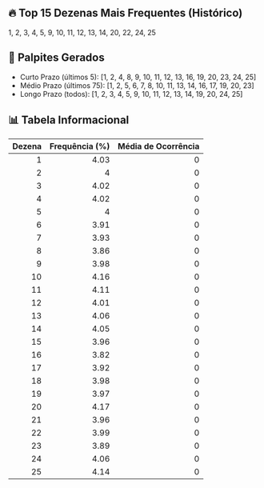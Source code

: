 ## 🔥 Top 15 Dezenas Mais Frequentes (Histórico)
1, 2, 3, 4, 5, 9, 10, 11, 12, 13, 14, 20, 22, 24, 25

## 🎯 Palpites Gerados
- Curto Prazo (últimos 5): [1, 2, 4, 8, 9, 10, 11, 12, 13, 16, 19, 20, 23, 24, 25]
- Médio Prazo (últimos 75): [1, 2, 5, 6, 7, 8, 10, 11, 13, 14, 16, 17, 19, 20, 23]
- Longo Prazo (todos): [1, 2, 3, 4, 5, 9, 10, 11, 12, 13, 14, 19, 20, 24, 25]

## 📊 Tabela Informacional
|   Dezena |   Frequência (%) |   Média de Ocorrência |
|---------:|-----------------:|----------------------:|
|        1 |             4.03 |                     0 |
|        2 |             4    |                     0 |
|        3 |             4.02 |                     0 |
|        4 |             4.02 |                     0 |
|        5 |             4    |                     0 |
|        6 |             3.91 |                     0 |
|        7 |             3.93 |                     0 |
|        8 |             3.86 |                     0 |
|        9 |             3.98 |                     0 |
|       10 |             4.16 |                     0 |
|       11 |             4.11 |                     0 |
|       12 |             4.01 |                     0 |
|       13 |             4.06 |                     0 |
|       14 |             4.05 |                     0 |
|       15 |             3.96 |                     0 |
|       16 |             3.82 |                     0 |
|       17 |             3.92 |                     0 |
|       18 |             3.98 |                     0 |
|       19 |             3.97 |                     0 |
|       20 |             4.17 |                     0 |
|       21 |             3.96 |                     0 |
|       22 |             3.99 |                     0 |
|       23 |             3.89 |                     0 |
|       24 |             4.06 |                     0 |
|       25 |             4.14 |                     0 |